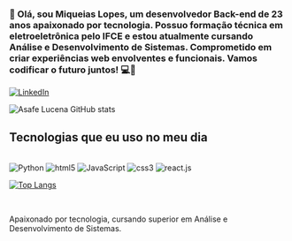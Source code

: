 ### 👋 Olá, sou Miqueias Lopes, um desenvolvedor Back-end de 23 anos apaixonado por tecnologia. Possuo formação técnica em eletroeletrônica pelo IFCE e estou atualmente cursando Análise e Desenvolvimento de Sistemas. Comprometido em criar experiências web envolventes e funcionais. Vamos codificar o futuro juntos! 💻🚀 <br>


[![LinkedIn](https://img.shields.io/badge/LinkedIn-0077B5?style=for-the-badge&logo=linkedin&logoColor=white)](https://www.linkedin.com/in/asafe-lucena-8217a6202/)

![Asafe Lucena GitHub stats](https://github-readme-stats.vercel.app/api?username=Miqueiaslopess&show_icons=true&theme=radical) <br>


## Tecnologias que eu uso no meu dia

<div style= "display: inline_block"><br>
<img alt="Python" src="https://img.shields.io/badge/Python-3776AB?style=for-the-badge&logo=python&logoColor=white">
<img alt="html5" src="https://img.shields.io/badge/HTML5-E34F26?style=for-the-badge&logo=html5&logoColor=white">
<img alt="JavaScript" src="https://img.shields.io/badge/JavaScript-323330?style=for-the-badge&logo=javascript&logoColor=F7DF1E">
<img alt="css3" src="https://img.shields.io/badge/CSS3-1572B6?style=for-the-badge&logo=css3&logoColor=white">
<img alt="react.js" src="https://img.shields.io/badge/React-20232A?style=for-the-badge&logo=react&logoColor=61DAFB">

[![Top Langs](https://github-readme-stats.vercel.app/api/top-langs/?username=miqueiaslopess)](https://github.com/miqueiaslopess/github-readme-stats)

</div> <br>

 Apaixonado por tecnologia, cursando superior em Análise e Desenvolvimento de Sistemas. 
